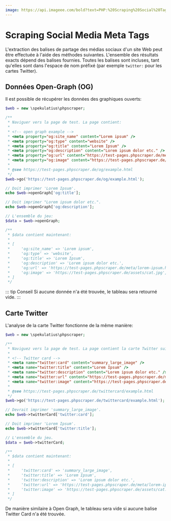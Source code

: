 ```yaml
---
image: https://api.imageee.com/bold?text=PHP:%20Scraping%20Social%20Tags&bg_image=https://images.unsplash.com/photo-1542762933-ab3502717ce7
---
```


# Scraping Social Media Meta Tags

L'extraction des balises de partage des médias sociaux d'un site Web peut être effectuée à l'aide des méthodes suivantes. L'ensemble des résultats exacts dépend des balises fournies. Toutes les balises sont incluses, tant qu'elles sont dans l'espace de nom préfixé (par exemple `twitter:` pour les cartes Twitter).


## Données Open-Graph (OG)

Il est possible de récupérer les données des graphiques ouverts:

```php
$web = new \spekulatius\phpscraper;

/**
 * Naviguer vers la page de test. La page contient:
 *
 * <!-- open graph example -->
 * <meta property="og:site_name" content="Lorem ipsum" />
 * <meta property="og:type" content="website" />
 * <meta property="og:title" content="Lorem Ipsum" />
 * <meta property="og:description" content="Lorem ipsum dolor etc." />
 * <meta property="og:url" content="https://test-pages.phpscraper.de/meta/lorem-ipsum.html" />
 * <meta property="og:image" content="https://test-pages.phpscraper.de/assets/cat.jpg" />
 *
 * @see https://test-pages.phpscraper.de/og/example.html
 */
$web->go('https://test-pages.phpscraper.de/og/example.html');

// Doit imprimer 'Lorem Ipsum'.
echo $web->openGraph['og:title'];

// Doit imprimer "Lorem ipsum dolor etc.".
echo $web->openGraph['og:description'];

// L'ensemble du jeu:
$data = $web->openGraph;

/**
 * $data contient maintenant:
 *
 * [
 *     'og:site_name' => 'Lorem ipsum',
 *     'og:type' => 'website',
 *     'og:title' => 'Lorem Ipsum',
 *     'og:description' => 'Lorem ipsum dolor etc.',
 *     'og:url' => 'https://test-pages.phpscraper.de/meta/lorem-ipsum.html',
 *     'og:image' => 'https://test-pages.phpscraper.de/assets/cat.jpg',
 * ]
 */
```

::: tip Conseil
Si aucune donnée n'a été trouvée, le tableau sera retourné vide.
:::


## Carte Twitter

L'analyse de la carte Twitter fonctionne de la même manière:

```php
$web = new \spekulatius\phpscraper;

/**
 * Naviguez vers la page de test. La page contient la carte Twitter suivante:
 *
 * <!-- Twitter card -->
 * <meta name="twitter:card" content="summary_large_image" />
 * <meta name="twitter:title" content="Lorem Ipsum" />
 * <meta name="twitter:description" content="Lorem ipsum dolor etc." />
 * <meta name="twitter:url" content="https://test-pages.phpscraper.de/meta/lorem-ipsum.html" />
 * <meta name="twitter:image" content="https://test-pages.phpscraper.de/assets/cat.jpg" />
 *
 * @see https://test-pages.phpscraper.de/twittercard/example.html
 */
$web->go('https://test-pages.phpscraper.de/twittercard/example.html');

// Devrait imprimer 'summary_large_image'.
echo $web->twitterCard['twitter:card'];

// Doit imprimer 'Lorem Ipsum'.
echo $web->twitterCard['twitter:title'];

// L'ensemble du jeu.
$data = $web->twitterCard;

/**
 * $data contient maintenant:
 *
 * [
 *     'twitter:card' => 'summary_large_image',
 *     'twitter:title' => 'Lorem Ipsum',
 *     'twitter:description' => 'Lorem ipsum dolor etc.',
 *     'twitter:url' => 'https://test-pages.phpscraper.de/meta/lorem-ipsum.html',
 *     'twitter:image' => 'https://test-pages.phpscraper.de/assets/cat.jpg',
 * ]
 */
```

De manière similaire à Open Graph, le tableau sera vide si aucune balise Twitter Card n'a été trouvée.
